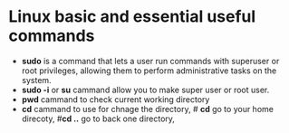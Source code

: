 # Linux basic and essential useful commands

- **sudo** is a command that lets a user run commands with superuser or root privileges, allowing them to perform administrative tasks on the system.
- **sudo -i** or **su** cammand allow you to make super user or root user.
- **pwd** cammand  to check current working directory
- **cd** cammand to use for chnage the directory, # **cd** go to your home direcoty, #**cd ..** go to back one directory, 
